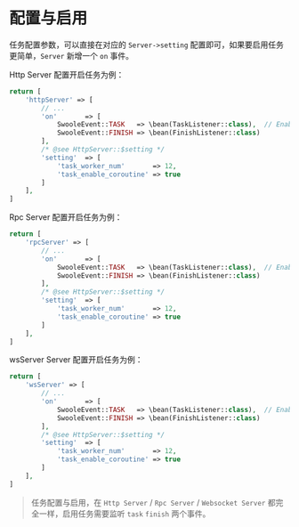 # 配置与启用

任务配置参数，可以直接在对应的 `Server->setting` 配置即可，如果要启用任务更简单，`Server` 新增一个 `on` 事件。

Http Server 配置开启任务为例：

```php
return [
    'httpServer' => [
        // ...
        'on'       => [
            SwooleEvent::TASK   => \bean(TaskListener::class),  // Enable task must task and finish event
            SwooleEvent::FINISH => \bean(FinishListener::class)
        ],
        /* @see HttpServer::$setting */
        'setting'  => [
            'task_worker_num'       => 12,
            'task_enable_coroutine' => true
        ]
    ],
]
```

Rpc Server 配置开启任务为例：

```php
return [
    'rpcServer' => [
        // ...
        'on'       => [
            SwooleEvent::TASK   => \bean(TaskListener::class),  // Enable task must task and finish event
            SwooleEvent::FINISH => \bean(FinishListener::class)
        ],
        /* @see HttpServer::$setting */
        'setting'  => [
            'task_worker_num'       => 12,
            'task_enable_coroutine' => true
        ]
    ],
]
```

wsServer Server 配置开启任务为例：

```php
return [
    'wsServer' => [
        // ...
        'on'       => [
            SwooleEvent::TASK   => \bean(TaskListener::class),  // Enable task must task and finish event
            SwooleEvent::FINISH => \bean(FinishListener::class)
        ],
        /* @see HttpServer::$setting */
        'setting'  => [
            'task_worker_num'       => 12,
            'task_enable_coroutine' => true
        ]
    ],
]
```

> 任务配置与启用，在 `Http Server` / `Rpc Server` / `Websocket Server` 都完全一样，启用任务需要监听 `task` `finish` 两个事件。